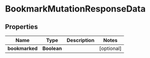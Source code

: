 

# BookmarkMutationResponseData


## Properties

| Name | Type | Description | Notes |
|------------ | ------------- | ------------- | -------------|
|**bookmarked** | **Boolean** |  |  [optional] |



